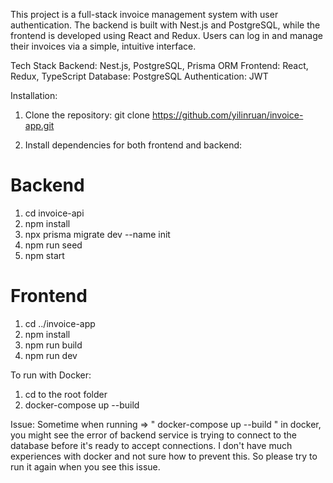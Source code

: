 This project is a full-stack invoice management system with user authentication. 
The backend is built with Nest.js and PostgreSQL, while the frontend is developed using React and Redux. 
Users can log in and manage their invoices via a simple, intuitive interface.

Tech Stack
Backend: Nest.js, PostgreSQL, Prisma ORM
Frontend: React, Redux, TypeScript
Database: PostgreSQL
Authentication: JWT

Installation:
1. Clone the repository:
git clone https://github.com/yilinruan/invoice-app.git

2. Install dependencies for both frontend and backend:
# Backend
1. cd invoice-api
2. npm install
3. npx prisma migrate dev --name init
4. npm run seed
5. npm start

# Frontend
1. cd ../invoice-app
2. npm install
3. npm run build
4. npm run dev

To run with Docker: 
1. cd to the root folder
2. docker-compose up --build

Issue: Sometime when running => " docker-compose up --build " in docker, you might see the error of backend service is trying to connect to the database before it's ready to accept connections. I don't have much experiences with docker and not sure how to prevent this. So please try to run it again when you see this issue.
